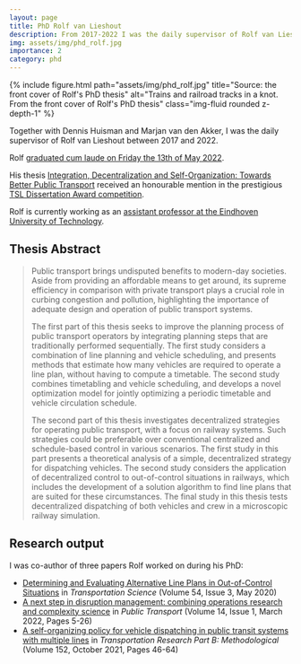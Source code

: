 ```yaml
---
layout: page
title: PhD Rolf van Lieshout
description: From 2017-2022 I was the daily supervisor of Rolf van Lieshout.
img: assets/img/phd_rolf.jpg
importance: 2
category: phd
---
```


<div class="row">
    <div class="col-sm mt-3 mt-md-0">
        {% include figure.html path="assets/img/phd_rolf.jpg" title="Source: the front cover of Rolf's PhD thesis" alt="Trains and railroad tracks in a knot. From the front cover of Rolf's PhD thesis" class="img-fluid rounded z-depth-1" %}
    </div>
</div>

Together with Dennis Huisman and Marjan van den Akker, I was the daily supervisor of Rolf van Lieshout between 2017 and 2022.

Rolf [graduated cum laude on Friday the 13th of May 2022](https://www.erim.eur.nl/research/news/detail/5455-phd-defence-rolf-van-lieshout/).

His thesis [Integration, Decentralization and Self-Organization: Towards Better Public Transport](https://pure.eur.nl/en/publications/integration-decentralization-and-self-organization-towards-better) received an honourable mention in the prestigious [TSL Dissertation Award competition](https://www.eur.nl/en/ese/news/alumnus-rolf-van-lieshout-receives-honourable-mention-tsl-dissertation-award-competition).

Rolf is currently working as an [assistant professor at the Eindhoven University of Technology](https://www.tue.nl/en/research/researchers/rolf-van-lieshout/).

## Thesis Abstract

> Public transport brings undisputed benefits to modern-day societies. Aside from providing an affordable means to get around, its supreme efficiency in comparison with private transport plays a crucial role in curbing congestion and pollution, highlighting the importance of adequate design and operation of public transport systems.
>
>The first part of this thesis seeks to improve the planning process of public transport operators by integrating planning steps that are traditionally performed sequentially. The first study considers a combination of line planning and vehicle scheduling, and presents methods that estimate how many vehicles are required to operate a line plan, without having to compute a timetable. The second study combines timetabling and vehicle scheduling, and develops a novel optimization model for jointly optimizing a periodic timetable and vehicle circulation schedule.
>
> The second part of this thesis investigates decentralized strategies for operating public transport, with a focus on railway systems. Such strategies could be preferable over conventional centralized and schedule-based control in various scenarios. The first study in this part presents a theoretical analysis of a simple, decentralized strategy for dispatching vehicles. The second study considers the application of decentralized control to out-of-control situations in railways, which includes the development of a solution algorithm to find line plans that are suited for these circumstances. The final study in this thesis tests decentralized dispatching of both vehicles and crew in a microscopic railway simulation.

## Research output

I was co-author of three papers Rolf worked on during his PhD:

* [Determining and Evaluating Alternative Line Plans in Out-of-Control Situations](https://doi.org/10.1287/trsc.2019.0945) in *Transportation Science* (Volume 54, Issue 3, May 2020)
* [A next step in disruption management: combining operations research and complexity science](https://doi.org/10.1007/s12469-021-00261-5) in *Public Transport* (Volume 14, Issue 1, March 2022, Pages 5-26)
* [A self-organizing policy for vehicle dispatching in public transit systems with multiple lines](https://doi.org/10.1016/j.trb.2021.08.004) in *Transportation Research Part B: Methodological* (Volume 152, October 2021, Pages 46-64)
